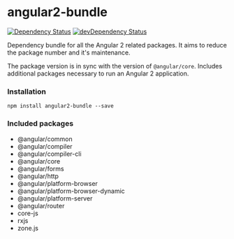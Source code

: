 # angular2-bundle
[![Dependency Status](https://david-dm.org/blacksonic/angular2-bundle.svg)](https://david-dm.org/blacksonic/angular2-bundle)
[![devDependency Status](https://david-dm.org/blacksonic/angular2-bundle/dev-status.svg)](https://david-dm.org/blacksonic/angular2-bundle?type=dev)

Dependency bundle for all the Angular 2 related packages.
It aims to reduce the package number and it's maintenance.

The package version is in sync with the version of ```@angular/core```.
Includes additional packages necessary to run an Angular 2 application.

### Installation

```
npm install angular2-bundle --save
```

### Included packages

- @angular/common
- @angular/compiler
- @angular/compiler-cli
- @angular/core
- @angular/forms
- @angular/http
- @angular/platform-browser
- @angular/platform-browser-dynamic
- @angular/platform-server
- @angular/router
- core-js
- rxjs
- zone.js
